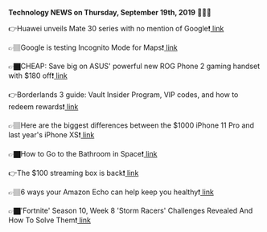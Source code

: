<b>Technology NEWS on Thursday, September 19th, 2019</b> 📡📡📡 

👉Huawei unveils Mate 30 series with no mention of Google❗️<a href='https://www.google.com/url?rct=j&sa=t&url=https://venturebeat.com/2019/09/19/huawei-unveils-mate-30-series-with-no-mention-of-google-or-android/&ct=ga&cd=CAIyGmVjZmViYzNiZjFkNzQyNDM6Y29tOmVuOlVT&usg=AFQjCNEaDbkMg8kkqMaT4xcggirJ2GR7xw'> link</a>

👉🏽Google is testing Incognito Mode for Maps❗️<a href='https://www.google.com/url?rct=j&sa=t&url=https://www.engadget.com/2019/09/19/google-incognito-mode-maps-test/&ct=ga&cd=CAIyGmVjZmViYzNiZjFkNzQyNDM6Y29tOmVuOlVT&usg=AFQjCNGtt-fw0QSJh5a5D3FvTcTbkclSfQ'> link</a>

👉🏿CHEAP: Save big on ASUS' powerful new ROG Phone 2 gaming handset with $180 off❗️<a href='https://www.google.com/url?rct=j&sa=t&url=https://thenextweb.com/plugged/2019/09/19/cheap-save-big-on-asus-powerful-new-rog-phone-2-gaming-handset-with-180-off/&ct=ga&cd=CAIyGmVjZmViYzNiZjFkNzQyNDM6Y29tOmVuOlVT&usg=AFQjCNFvuGg_PkX7qQ5YpzOpzHpNVjqyng'> link</a>

👉Borderlands 3 guide: Vault Insider Program, VIP codes, and how to redeem rewards❗️<a href='https://www.google.com/url?rct=j&sa=t&url=https://www.polygon.com/borderlands-3-guide/2019/9/19/20872803/vault-insider-program-vip-points-redeem-rewards-activities&ct=ga&cd=CAIyGmVjZmViYzNiZjFkNzQyNDM6Y29tOmVuOlVT&usg=AFQjCNGSBOKg9QHTD1hwSsrLaweb7VAn-g'> link</a>

👉🏽Here are the biggest differences between the $1000 iPhone 11 Pro and last year's iPhone XS❗️<a href='https://www.google.com/url?rct=j&sa=t&url=https://www.businessinsider.com/apple-iphone-11-pro-vs-iphone-xs-compared-2019-9&ct=ga&cd=CAIyGmVjZmViYzNiZjFkNzQyNDM6Y29tOmVuOlVT&usg=AFQjCNEGx7ap35u2W7MC171usvVyeSb0dg'> link</a>

👉🏿How to Go to the Bathroom in Space❗️<a href='https://www.google.com/url?rct=j&sa=t&url=https://www.wired.com/story/how-to-go-to-the-bathroom-in-space/&ct=ga&cd=CAIyGmVjZmViYzNiZjFkNzQyNDM6Y29tOmVuOlVT&usg=AFQjCNHjvDwTuMM1WjfYfS_zYORxh1aSfQ'> link</a>

👉The $100 streaming box is back❗️<a href='https://www.google.com/url?rct=j&sa=t&url=https://www.techhive.com/article/3439740/the-100-streaming-box-is-back.html&ct=ga&cd=CAIyGmVjZmViYzNiZjFkNzQyNDM6Y29tOmVuOlVT&usg=AFQjCNHbImAJtHuK41Ncr9ViaiAoEr6Elg'> link</a>

👉🏽6 ways your Amazon Echo can help keep you healthy❗️<a href='https://www.google.com/url?rct=j&sa=t&url=https://www.cnet.com/how-to/6-ways-your-amazon-echo-can-help-keep-you-healthy/&ct=ga&cd=CAIyGmVjZmViYzNiZjFkNzQyNDM6Y29tOmVuOlVT&usg=AFQjCNFmzeF3eYJ30hnsTPI71mspL1IIMA'> link</a>

👉🏿'Fortnite' Season 10, Week 8 'Storm Racers' Challenges Revealed And How To Solve Them❗️<a href='https://www.google.com/url?rct=j&sa=t&url=https://www.forbes.com/sites/erikkain/2019/09/19/fortnite-season-10-week-8-storm-racers-challenges-revealed-and-how-to-solve-them/&ct=ga&cd=CAIyGmVjZmViYzNiZjFkNzQyNDM6Y29tOmVuOlVT&usg=AFQjCNEbKho--H-nhu8m6kZL7o3fiOQtqA'> link</a>


